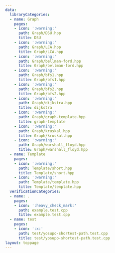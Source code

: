 ```yaml
---
data:
  libraryCategories:
  - name: Graph
    pages:
    - icon: ':warning:'
      path: Graph/DSU.hpp
      title: DSU
    - icon: ':warning:'
      path: Graph/LCA.hpp
      title: Graph/LCA.hpp
    - icon: ':warning:'
      path: Graph/bellman-ford.hpp
      title: Graph/bellman-ford.hpp
    - icon: ':warning:'
      path: Graph/bfs1.hpp
      title: Graph/bfs1.hpp
    - icon: ':warning:'
      path: Graph/bfs2.hpp
      title: Graph/bfs2.hpp
    - icon: ':warning:'
      path: Graph/dijkstra.hpp
      title: dijkstra
    - icon: ':warning:'
      path: Graph/graph-template.hpp
      title: graph-template
    - icon: ':warning:'
      path: Graph/kruskal.hpp
      title: Graph/kruskal.hpp
    - icon: ':warning:'
      path: Graph/warshall_floyd.hpp
      title: Graph/warshall_floyd.hpp
  - name: Template
    pages:
    - icon: ':warning:'
      path: Template/short.hpp
      title: Template/short.hpp
    - icon: ':warning:'
      path: Template/template.hpp
      title: Template/template.hpp
  verificationCategories:
  - name: .
    pages:
    - icon: ':heavy_check_mark:'
      path: example.test.cpp
      title: example.test.cpp
  - name: test
    pages:
    - icon: ':x:'
      path: test/yosupo-shortest-path.test.cpp
      title: test/yosupo-shortest-path.test.cpp
layout: toppage
---
```

